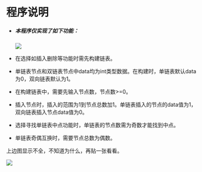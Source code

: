 # 程序说明

- ##### 本程序仅实现了如下功能：

  ![](https://pic.imgdb.cn/item/65f676e19f345e8d03064c1f.png)

- 在选择如插入删除等功能时需先构建链表。

- 单链表节点和双链表节点中data均为int类型数据。在构建时，单链表默认data为0，双向链表默认为1。

- 在构建链表中，需要先输入节点数，节点数>=0。

- 插入节点时，插入的范围为1到节点总数加1。单链表插入的节点的data值为1，双向链表插入节点data值为0。

- 选择寻找单链表中点功能时，单链表的节点数需为奇数才能找到中点。

- 单链表奇偶互换时，需要节点总数为偶数。

上边图显示不全，不知道为什么，再贴一张看看。

![](https://pic.imgdb.cn/item/65f676e19f345e8d03064c1f.png)

